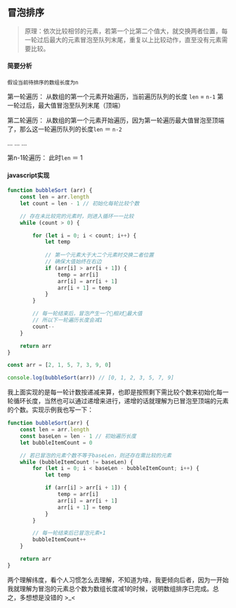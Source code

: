 ## 冒泡排序

>原理：依次比较相邻的元素，若第一个比第二个值大，就交换两者位置，每一轮过后最大的元素冒泡至队列末尾，重复以上比较动作，直至没有元素需要比较。


#### 简要分析
`假设当前待排序的数组长度为n`

第一轮遍历：
从数组的第一个元素开始遍历，当前遍历队列的长度 `len` = `n-1`
第一轮过后，最大值冒泡至队列末尾（顶端）

第二轮遍历：
从数组的第一个元素开始遍历，因为第一轮遍历最大值冒泡至顶端了，那么这一轮遍历队列的长度`len` ＝ `n-2`

...
...
...

第n-1轮遍历：
此时`len` ＝ 1

#### javascript实现

```javascript
function bubbleSort (arr) {
    const len = arr.length
    let count = len - 1 // 初始化每轮比较个数

    // 存在未比较完的元素时，则进入循环一一比较
    while (count > 0) {

        for (let i = 0; i < count; i++) {
            let temp
            
            // 第一个元素大于大二个元素时交换二者位置
            // 确保大值始终在右边
            if (arr[i] > arr[i + 1]) {
                temp = arr[i]
                arr[i] = arr[i + 1]
                arr[i + 1] = temp
            }
        }

        // 每一轮结束后，冒泡产生一个相对最大值
        // 所以下一轮遍历长度会减1
        count--
    }

    return arr
}

const arr = [2, 1, 5, 7, 3, 9, 0]

console.log(bubbleSort(arr)) // [0, 1, 2, 3, 5, 7, 9]
```

我上面实现的是每一轮计数按递减来算，也即是按照剩下需比较个数来初始化每一轮循环长度，当然也可以通过递增来进行，递增的话就理解为已冒泡至顶端的元素的个数。实现示例我也写一下：

```javascript
function bubbleSort(arr) {
    const len = arr.length
    const baseLen = len - 1 // 初始遍历长度
    let bubbleItemCount = 0

    // 若已冒泡的元素个数不等于baseLen，则还存在需比较的元素
    while (bubbleItemCount != baseLen) {
        for (let i = 0; i < baseLen - bubbleItemCount; i++) {
            let temp

            if (arr[i] > arr[i + 1]) {
                temp = arr[i]
                arr[i] = arr[i + 1]
                arr[i + 1] = temp
            }
        }

        // 每一轮结束后已冒泡元素+1
        bubbleItemCount++
    }

    return arr
}
```

两个理解纬度，看个人习惯怎么去理解，不知道为啥，我更倾向后者，因为一开始我就理解为冒泡的元素总个数为数组长度减1的时候，说明数组排序已完成。总之，多想想是没错的 >_<
